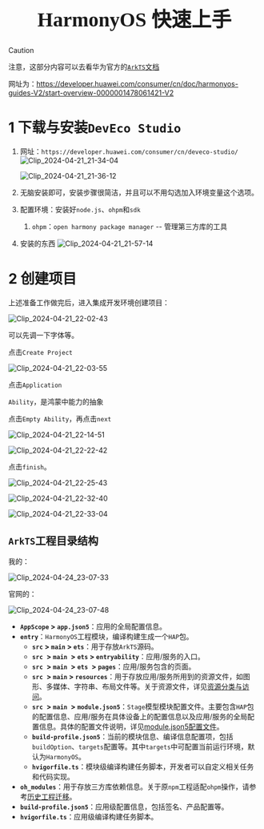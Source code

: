 

<h1 style="text-align: center;font-size: 40px; font-family: '楷体';">HarmonyOS 快速上手</h1>

> [!Caution]
>
> 注意，这部分内容可以去看华为官方的[`ArkTS`文档](https://developer.huawei.com/consumer/cn/doc/harmonyos-guides-V2/start-overview-0000001478061421-V2)
>
> 网址为：https://developer.huawei.com/consumer/cn/doc/harmonyos-guides-V2/start-overview-0000001478061421-V2

# 1 下载与安装`DevEco Studio`

1. 网址：`https://developer.huawei.com/consumer/cn/deveco-studio/`
    ![Clip_2024-04-21_21-34-04](./assets/Clip_2024-04-21_21-34-04.png)

    ![Clip_2024-04-21_21-36-12](./assets/Clip_2024-04-21_21-36-12.png)

2. 无脑安装即可，安装步骤很简洁，并且可以不用勾选加入环境变量这个选项。

3. 配置环境：安装好`node.js`、`ohpm`和`sdk`

    1. `ohpm`：`open harmony package manager` -- 管理第三方库的工具

4. 安装的东西
    ![Clip_2024-04-21_21-57-14](./assets/Clip_2024-04-21_21-57-14.png)

# 2 创建项目

上述准备工作做完后，进入集成开发环境创建项目：

![Clip_2024-04-21_22-02-43](./assets/Clip_2024-04-21_22-02-43.png)

可以先调一下字体等。

点击`Create Project`

![Clip_2024-04-21_22-03-55](./assets/Clip_2024-04-21_22-03-55.png)

点击`Application`

`Ability`，是鸿蒙中能力的抽象

点击`Empty Ability`，再点击`next`

![Clip_2024-04-21_22-14-51](./assets/Clip_2024-04-21_22-14-51.png)

![Clip_2024-04-21_22-22-42](./assets/Clip_2024-04-21_22-22-42.png)

点击`finish`。

![Clip_2024-04-21_22-25-43](./assets/Clip_2024-04-21_22-25-43.png)

![Clip_2024-04-21_22-32-40](./assets/Clip_2024-04-21_22-32-40.png)

![Clip_2024-04-21_22-33-04](./assets/Clip_2024-04-21_22-33-04.png)

## `ArkTS`工程目录结构

我的：

![Clip_2024-04-24_23-07-33](./assets/Clip_2024-04-24_23-07-33.png)

官网的：

![Clip_2024-04-24_23-07-48](./assets/Clip_2024-04-24_23-07-48.png)

- **`AppScope` > `app.json5`**：应用的全局配置信息。
- **`entry`**：`HarmonyOS`工程模块，编译构建生成一个`HAP`包。
    - **`src` > `main` > `ets`**：用于存放`ArkTS`源码。
    - **`src `> `main `> `ets` > `entryability`**：应用/服务的入口。
    - **`src `> `main `> `ets `> `pages`**：应用/服务包含的页面。
    - **`src `> `main` > `resources`**：用于存放应用/服务所用到的资源文件，如图形、多媒体、字符串、布局文件等。关于资源文件，详见[资源分类与访问](https://developer.huawei.com/consumer/cn/doc/harmonyos-guides-V2/resource-categories-and-access-0000001711674888-V2)。
    - **`src `> `main `> `module.json5`**：`Stage`模型模块配置文件。主要包含`HAP`包的配置信息、应用/服务在具体设备上的配置信息以及应用/服务的全局配置信息。具体的配置文件说明，详见[module.json5配置文件](https://developer.huawei.com/consumer/cn/doc/harmonyos-guides-V2/module-configuration-file-0000001427744540-V2)。
    - **`build-profile.json5`**：当前的模块信息、编译信息配置项，包括`buildOption`、`targets`配置等。其中`targets`中可配置当前运行环境，默认为`HarmonyOS`。
    - **`hvigorfile.ts`**：模块级编译构建任务脚本，开发者可以自定义相关任务和代码实现。
- **`oh_modules`**：用于存放三方库依赖信息。关于原`npm`工程适配`ohpm`操作，请参考[历史工程迁移](https://developer.huawei.com/consumer/cn/doc/harmonyos-guides-V2/project_overview-0000001053822398-V2)。
- **`build-profile.json5`**：应用级配置信息，包括签名、产品配置等。
- **`hvigorfile.ts`**：应用级编译构建任务脚本。





























